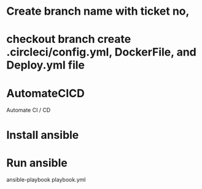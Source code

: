 # Create branch name with ticket no, 
# checkout branch create .circleci/config.yml, DockerFile, and Deploy.yml file

# AutomateCICD
Automate CI / CD
# Install ansible

# Run ansible
ansible-playbook playbook.yml